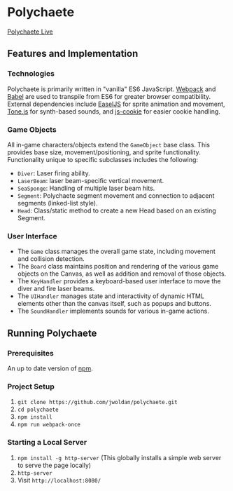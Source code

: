 # Polychaete

[Polychaete Live](http://jwoldan/polychaete)

## Features and Implementation

### Technologies

Polychaete is primarily written in "vanilla" ES6 JavaScript.  [Webpack](https://webpack.github.io) and [Babel](https://babeljs.io) are used to transpile from ES6 for greater browser compatibility.  External dependencies include [EaselJS](http://www.createjs.com/easeljs) for sprite animation and movement, [Tone.js](https://github.com/Tonejs/Tone.js) for synth-based sounds, and [js-cookie](https://github.com/js-cookie/js-cookie) for easier cookie handling.

### Game Objects

All in-game characters/objects extend the `GameObject` base class.  This provides base size, movement/positioning, and sprite functionality.  Functionality unique to specific subclasses includes the following:

- `Diver`: Laser firing ability.
- `LaserBeam`: laser beam-specific vertical movement.
- `SeaSponge`: Handling of multiple laser beam hits.
- `Segment`: Polychaete segment movement and connection to adjacent segments (linked-list style).
- `Head`: Class/static method to create a new Head based on an existing Segment.

### User Interface

- The `Game` class manages the overall game state, including movement and collision detection.  
- The `Board` class maintains position and rendering of the various game objects on the Canvas, as well as addition and removal of those objects.
- The `KeyHandler` provides a keyboard-based user interface to move the diver and fire laser beams.
- The `UIHandler` manages state and interactivity of dynamic HTML elements other than the canvas itself, such as popups and buttons.
- The `SoundHandler` implements sounds for various in-game actions.

## Running Polychaete

### Prerequisites

An up to date version of [npm](https://www.npmjs.com).

### Project Setup

1. `git clone https://github.com/jwoldan/polychaete.git`
2. `cd polychaete`
3. `npm install`
4. `npm run webpack-once`

### Starting a Local Server
1. `npm install -g http-server` (This globally installs a simple web server to serve the page locally)
2. `http-server`
3. Visit `http://localhost:8080/`

